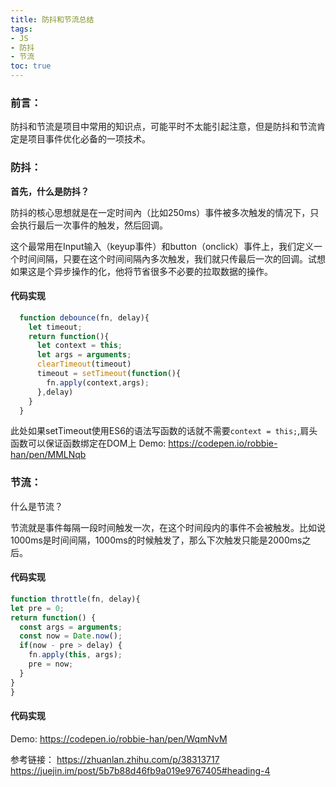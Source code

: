```yaml
---
title: 防抖和节流总结
tags:  
- JS
- 防抖
- 节流
toc: true
---
```


### 前言：

  防抖和节流是项目中常用的知识点，可能平时不太能引起注意，但是防抖和节流肯定是项目事件优化必备的一项技术。
### 防抖：
**首先，什么是防抖？**

  防抖的核心思想就是在一定时间內（比如250ms）事件被多次触发的情况下，只会执行最后一次事件的触发，然后回调。

  这个最常用在Input输入（keyup事件）和button（onclick）事件上，我们定义一个时间间隔，只要在这个时间间隔內多次触发，我们就只传最后一次的回调。试想如果这是个异步操作的化，他将节省很多不必要的拉取数据的操作。

#### 代码实现
```js
  function debounce(fn, delay){
    let timeout;
    return function(){
      let context = this;
      let args = arguments;
      clearTimeout(timeout)
      timeout = setTimeout(function(){
        fn.apply(context,args);
      },delay)
    }
  }
  ```
  此处如果setTimeout使用ES6的语法写函数的话就不需要`context = this;`,肩头函数可以保证函数绑定在DOM上
Demo: https://codepen.io/robbie-han/pen/MMLNqb

### 节流：
  什么是节流？

  节流就是事件每隔一段时间触发一次，在这个时间段内的事件不会被触发。比如说1000ms是时间间隔，1000ms的时候触发了，那么下次触发只能是2000ms之后。

  #### 代码实现
  ```js
  function throttle(fn, delay){
  let pre = 0;
  return function() {
    const args = arguments;
    const now = Date.now();
    if(now - pre > delay) {
      fn.apply(this, args);
      pre = now;
    }
  }
}
```

  #### 代码实现
  Demo: https://codepen.io/robbie-han/pen/WqmNvM

参考链接：
https://zhuanlan.zhihu.com/p/38313717
        https://juejin.im/post/5b7b88d46fb9a019e9767405#heading-4
